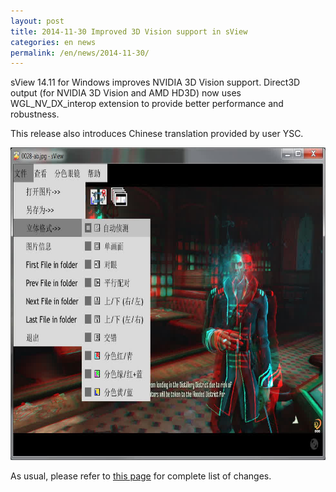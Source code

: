 ```yaml
---
layout: post
title: 2014-11-30 Improved 3D Vision support in sView
categories: en news
permalink: /en/news/2014-11-30/
---
```


sView 14.11 for Windows improves NVIDIA 3D Vision support. Direct3D output (for NVIDIA 3D Vision and AMD HD3D)
now uses WGL_NV_DX_interop extension to provide better performance and robustness.

This release also introduces Chinese translation provided by user YSC.

<div align='center'><img src='/files/smallnews/sview1411_chinese.jpg' border='0' alt='sView in Chinese' width='714' height='500' /></div>

As usual, please refer to [this page](/en/sview/history) for complete list of changes.
<!--break-->
